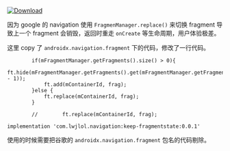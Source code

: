 

[ ![Download](https://api.bintray.com/packages/wenchieh/maven/navigation/images/download.svg) ](https://bintray.com/wenchieh/maven/navigation/_latestVersion)


因为 google 的 navigation 使用 `FragmenManager.replace()` 来切换 fragment 导致上一个 fragment 会销毁，返回时重走 `onCreate` 等生命周期，用户体验极差。

这里 copy 了  `androidx.navigation.fragment` 下的代码，修改了一行代码。

```
        if(mFragmentManager.getFragments().size() > 0){
            ft.hide(mFragmentManager.getFragments().get(mFragmentManager.getFragments().size() - 1));
            ft.add(mContainerId, frag);
        }else {
            ft.replace(mContainerId, frag);
        }

        //        ft.replace(mContainerId, frag);
```

```
implementation 'com.lwjlol.navigation:keep-fragmentstate:0.0.1'
```

使用的时候需要把谷歌的 `androidx.navigation.fragment` 包名的代码剔除。